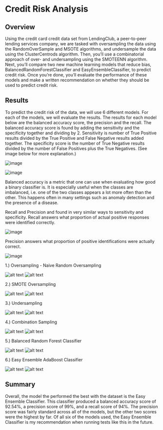 # Credit Risk Analysis

## Overview

Using the credit card credit data set from LendingClub, a peer-to-peer lending services company, we are tasked with oversampling the data using the RandomOverSample and MSOTE algorithms, and undersample the data using the ClusterCentrods algorithm. Then, you’ll use a combinatorial approach of over- and undersampling using the SMOTEENN algorithm. Next, you’ll compare two new machine learning models that reduce bias, BalancedRandomForestClassifier and EasyEnsembleClassifier, to predict credit risk. Once you’re done, you’ll evaluate the performance of these models and make a written recommendation on whether they should be used to predict credit risk.

## Results

To predict the credit risk of the data, we will use 6 different models. For each of the models, we will evaluate the results. The results for each model below are the balanced accuracy score, the precision and the recall. The balanced accuracy score is found by adding the sensitivity and the specificity together and dividing by 2. Sensitivity is number of True Positive results divided by the True Positive and False Negative results added together. The specificity score is the number of True Negative results divided by the number of False Positives plus the True Negatives. (See image below for more explanation.) 

![image](images/confusion_matrix.png)

![image](images/balanced_accuracy.png)

Balanced accuracy is a metric that one can use when evaluating how good a binary classifier is. It is especially useful when the classes are imbalanced, i.e. one of the two classes appears a lot more often than the other. This happens often in many settings such as anomaly detection and the presence of a disease.

Recall and Precision and found in very similar ways to sensitivity and specificity. 
Recall answers what proportion of actual positive responses were identified correctly. 

![image](images/recall.png)

Precision answers what proportion of positive identifications were actually correct. 

![image](images/precision.png)



1.) Oversampling - Naive Random Oversampling

![alt text](images/naive_random_oversampling_balanced_accuracy.png)
![alt text](images/naive_random_oversampling_imbalanced_report.png)

2.) SMOTE Oversampling

![alt text](images/smote_balanced_accuracy.png)
![alt text](images/smote_imbalanced_report.png)

3.) Undersampling

![alt text](images/undersampling_balanced_accuracy.png)
![alt text](images/undersampling_imbalanced_report.png)

4.) Combination Sampling

![alt text](images/combination_balanced_accuracy.png)
![alt text](images/combination_imbalanced_report.png)

5.) Balanced Random Forest Classifier

![alt text](images/brfc_balanced_accuracy.png)
![alt text](images/brdc_imbalanced_report.png)

6.) Easy Ensemble AdaBoost Classifier

![alt text](images/eec_balanced_accuracy.png)
![alt text](images/eec_imbalanced_report.png)

## Summary
Overall, the model the performed the best with the dataset is the Easy Ensemble Classifier. This classifier produced a balanced accuracy score of 92.54%, a precision score of 99%, and a recall score of 94%. The precision score was fairly standard across all of the models, but the other two scores were the highest by far. Of all six of the models used, the Easy Ensemble Classifier is my recommendation when running tests like this in the future. 

